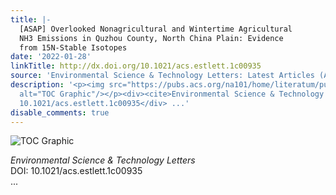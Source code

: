 ```yaml
---
title: |-
  [ASAP] Overlooked Nonagricultural and Wintertime Agricultural
  NH3 Emissions in Quzhou County, North China Plain: Evidence
  from 15N‑Stable Isotopes
date: '2022-01-28'
linkTitle: http://dx.doi.org/10.1021/acs.estlett.1c00935
source: 'Environmental Science & Technology Letters: Latest Articles (ACS Publications)'
description: '<p><img src="https://pubs.acs.org/na101/home/literatum/publisher/achs/journals/content/estlcu/0/estlcu.ahead-of-print/acs.estlett.1c00935/20220128/images/medium/ez1c00935_0003.gif"
  alt="TOC Graphic"/></p><div><cite>Environmental Science & Technology Letters</cite></div><div>DOI:
  10.1021/acs.estlett.1c00935</div> ...'
disable_comments: true
---
```

<p><img src="https://pubs.acs.org/na101/home/literatum/publisher/achs/journals/content/estlcu/0/estlcu.ahead-of-print/acs.estlett.1c00935/20220128/images/medium/ez1c00935_0003.gif" alt="TOC Graphic"/></p><div><cite>Environmental Science & Technology Letters</cite></div><div>DOI: 10.1021/acs.estlett.1c00935</div> ...